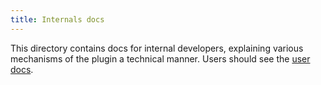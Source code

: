 ```yaml
---
title: Internals docs
---
```


This directory contains docs for internal developers, explaining various mechanisms of the plugin a technical manner.
Users should see the [user docs](../users).

